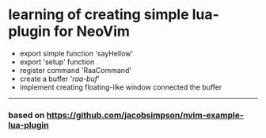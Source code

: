 # learning of creating simple lua-plugin for NeoVim
  - export simple function 'sayHellow'
  - export 'setup' function
  - register command 'RaaCommand'
  - create a buffer '*raa-buf*'
  - implement creating floating-like window connected the buffer


---
### based on https://github.com/jacobsimpson/nvim-example-lua-plugin
